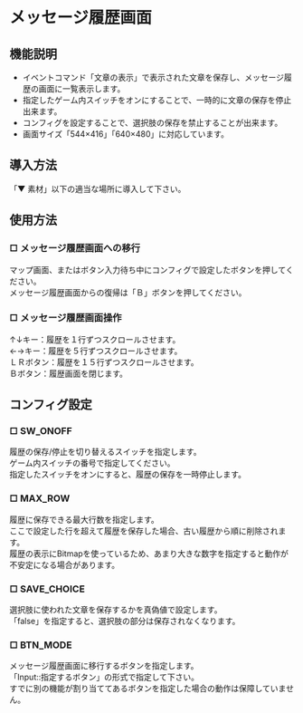 # メッセージ履歴画面

## 機能説明
- イベントコマンド「文章の表示」で表示された文章を保存し、メッセージ履歴の画面に一覧表示します。
- 指定したゲーム内スイッチをオンにすることで、一時的に文章の保存を停止出来ます。
- コンフィグを設定することで、選択肢の保存を禁止することが出来ます。
- 画面サイズ「544×416」「640×480」に対応しています。

## 導入方法
「▼ 素材」以下の適当な場所に導入して下さい。

## 使用方法
### □ メッセージ履歴画面への移行
マップ画面、またはボタン入力待ち中にコンフィグで設定したボタンを押してください。  
メッセージ履歴画面からの復帰は「Ｂ」ボタンを押してください。

### □ メッセージ履歴画面操作
↑↓キー：履歴を１行ずつスクロールさせます。  
←→キー：履歴を５行ずつスクロールさせます。  
ＬＲボタン：履歴を１５行ずつスクロールさせます。  
Ｂボタン：履歴画面を閉じます。

## コンフィグ設定
### □ SW_ONOFF
履歴の保存/停止を切り替えるスイッチを指定します。  
ゲーム内スイッチの番号で指定してください。  
指定したスイッチをオンにすると、履歴の保存を一時停止します。

### □ MAX_ROW
履歴に保存できる最大行数を指定します。  
ここで設定した行を超えて履歴を保存した場合、古い履歴から順に削除されます。  
履歴の表示にBitmapを使っているため、あまり大きな数字を指定すると動作が不安定になる場合があります。

### □ SAVE_CHOICE
選択肢に使われた文章を保存するかを真偽値で設定します。  
「false」を指定すると、選択肢の部分は保存されなくなります。

### □ BTN_MODE
メッセージ履歴画面に移行するボタンを指定します。  
「Input::指定するボタン」の形式で指定して下さい。  
すでに別の機能が割り当ててあるボタンを指定した場合の動作は保障していません。
